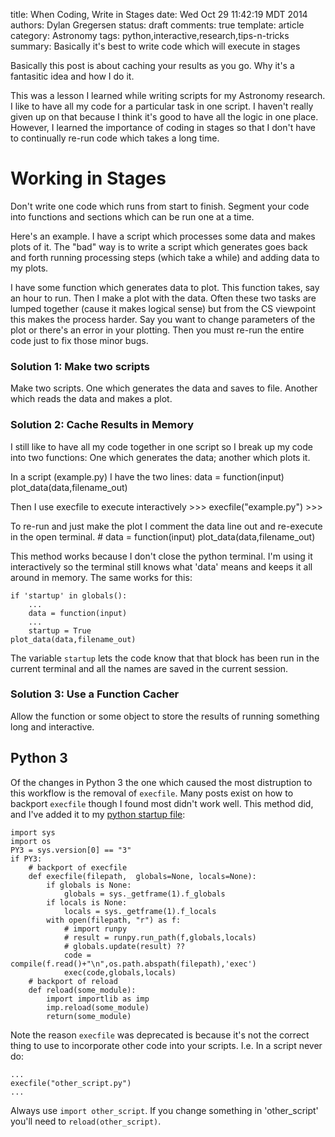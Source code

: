 title: When Coding, Write in Stages
date: Wed Oct 29 11:42:19 MDT 2014
authors: Dylan Gregersen
status: draft
comments: true
template: article
category: Astronomy
tags: python,interactive,research,tips-n-tricks
summary: Basically it's best to write code which will execute in stages


Basically this post is about caching your results as you go. Why it's a fantasitic idea and how I do it. 

This was a lesson I learned while writing scripts for my Astronomy research. I like to have all my code for a particular task in one script. I haven't really given up on that because I think it's good to have all the logic in one place. However, I learned the importance of coding in stages so that I don't have to continually re-run code which takes a long time. 

# Working in Stages

Don't write one code which runs from start to finish. Segment your code into functions and sections which can be run one at a time.

Here's an example. I have a script which processes some data and makes plots of it. The "bad" way is to write a script which generates goes back and forth running processing steps (which take a while) and adding data to my plots. 



 I have some function which generates data to plot. This function takes, say an hour to run. Then I make a plot with the data. Often these two tasks are lumped together (cause it makes logical sense) but from the CS viewpoint this makes the process harder. Say you want to change parameters of the plot or there's an error in your plotting. Then you must re-run the entire code just to fix those minor bugs.

### Solution 1: Make two scripts

Make two scripts. One which generates the data and saves to file. Another which reads the data and makes a plot. 

### Solution 2: Cache Results in Memory

I still like to have all my code together in one script so I break up my code into two functions: One which generates the data; another which plots it.

In a script (example.py) I have the two lines:
    data = function(input)
    plot_data(data,filename_out)

Then I use execfile to execute interactively
    >>> execfile("example.py")
    >>> 

To re-run and just make the plot I comment the data line out and re-execute in the open terminal.
    # data = function(input)
    plot_data(data,filename_out)

This method works because I don't close the python terminal. I'm using it interactively so the terminal still knows what 'data' means and keeps it all around in memory. The same works for this:

    if 'startup' in globals():
        ...
        data = function(input)
        ...
        startup = True
    plot_data(data,filename_out)

The variable `startup` lets the code know that that block has been run in the current terminal and all the names are saved in the current session.

### Solution 3: Use a Function Cacher

Allow the function or some object to store the results of running something long and interactive.


## Python 3

Of the changes in Python 3 the one which caused the most distruption to this workflow is the removal of `execfile`. Many posts exist on how to backport `execfile` though I found most didn't work well. This method did, and I've added it to my [python startup file](https://docs.python.org/2/using/cmdline.html#envvar-PYTHONSTARTUP):

    import sys
    import os
    PY3 = sys.version[0] == "3"
    if PY3: 
        # backport of execfile
        def execfile(filepath,  globals=None, locals=None):
            if globals is None:
                globals = sys._getframe(1).f_globals
            if locals is None:
                locals = sys._getframe(1).f_locals
            with open(filepath, "r") as f:
                # import runpy
                # result = runpy.run_path(f,globals,locals)
                # globals.update(result) ??  
                code = compile(f.read()+"\n",os.path.abspath(filepath),'exec')
                exec(code,globals,locals)
        # backport of reload       
        def reload(some_module):
            import importlib as imp
            imp.reload(some_module)
            return(some_module)     

Note the reason `execfile` was deprecated is because it's not the correct thing to use to incorporate other code into your scripts. I.e. In a script never do:

    ...
    execfile("other_script.py")
    ...

Always use `import other_script`. If you change something in 'other_script' you'll need to `reload(other_script)`.


















